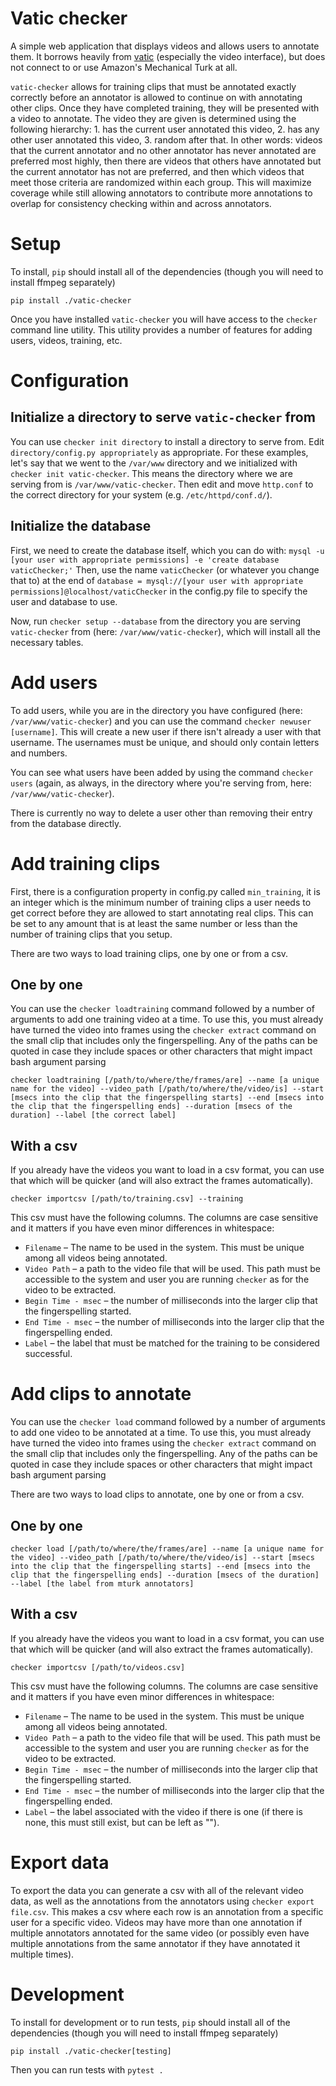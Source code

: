 # Vatic checker
A simple web application that displays videos and allows users to annotate them. It borrows heavily from [vatic](https://github.com/cvondrick/vatic) (especially the video interface), but does not connect to or use Amazon's Mechanical Turk at all.

`vatic-checker` allows for training clips that must be annotated exactly correctly before an annotator is allowed to continue on with annotating other clips. Once they have completed training, they will be presented with a video to annotate. The video they are given is determined using the following hierarchy: 1. has the current user annotated this video, 2. has any other user annotated this video, 3. random after that. In other words: videos that the current annotator and no other annotator has never annotated are preferred most highly, then there are videos that others have annotated but the current annotator has not are preferred, and then which videos that meet those criteria are randomized within each group. This will maximize coverage while still allowing annotators to contribute more annotations to overlap for consistency checking within and across annotators.

# Setup
To install, `pip` should install all of the dependencies (though you will need to install ffmpeg separately)

```
pip install ./vatic-checker
```

Once you have installed `vatic-checker` you will have access to the `checker` command line utility. This utility provides a number of features for adding users, videos, training, etc.

# Configuration
## Initialize a directory to serve `vatic-checker` from
You can use `checker init directory` to install a directory to serve from. Edit `directory/config.py appropriately` as appropriate. For these examples, let's say that we went to the `/var/www` directory and we initialized with `checker init vatic-checker`. This means the directory where we are serving from is `/var/www/vatic-checker`. Then edit and move `http.conf` to the correct directory for your system (e.g. `/etc/httpd/conf.d/`).

## Initialize the database
First, we need to create the database itself, which you can do with:
`mysql -u [your user with appropriate permissions] -e 'create database vaticChecker;'` Then, use the name `vaticChecker` (or whatever you change that to) at the end of `database = mysql://[your user with appropriate permissions]@localhost/vaticChecker` in the config.py file to specify the user and database to use.

Now, run `checker setup --database` from the directory you are serving `vatic-checker` from (here: `/var/www/vatic-checker`), which will install all the necessary tables.

# Add users
To add users, while you are in the directory you have configured (here: `/var/www/vatic-checker`) and you can use the command `checker newuser [username]`. This will create a new user if there isn't already a user with that username. The usernames must be unique, and should only contain letters and numbers.

You can see what users have been added by using the command `checker users` (again, as always, in the directory where you're serving from, here: `/var/www/vatic-checker`).

There is currently no way to delete a user other than removing their entry from the database directly.

# Add training clips
First, there is a configuration property in config.py called `min_training`, it is an integer which is the minimum number of training clips a user needs to get correct before they are allowed to start annotating real clips. This can be set to any amount that is at least the same number or less than the number of training clips that you setup.

There are two ways to load training clips, one by one or from a csv.

## One by one
You can use the `checker loadtraining` command followed by a number of arguments to add one training video at a time. To use this, you must already have turned the video into frames using the `checker extract` command on the small clip that includes only the fingerspelling. Any of the paths can be quoted in case they include spaces or other characters that might impact bash argument parsing

```
checker loadtraining [/path/to/where/the/frames/are] --name [a unique name for the video] --video_path [/path/to/where/the/video/is] --start [msecs into the clip that the fingerspelling starts] --end [msecs into the clip that the fingerspelling ends] --duration [msecs of the duration] --label [the correct label]
```

## With a csv
If you already have the videos you want to load in a csv format, you can use that which will be quicker (and will also extract the frames automatically).

`checker importcsv [/path/to/training.csv] --training`

This csv must have the following columns. The columns are case sensitive and it matters if you have even minor differences in whitespace:
* `Filename` – The name to be used in the system. This must be unique among all videos being annotated.
* `Video Path` – a path to the video file that will be used. This path must be accessible to the system and user you are running `checker` as for the video to be extracted.
* `Begin Time - msec` – the number of milliseconds into the larger clip that the fingerspelling started.
* `End Time - msec` – the number of milliseconds into the larger clip that the fingerspelling ended.
* `Label` – the label that must be matched for the training to be considered successful. 

# Add clips to annotate
You can use the `checker load` command followed by a number of arguments to add one video to be annotated at a time. To use this, you must already have turned the video into frames using the `checker extract` command on the small clip that includes only the fingerspelling. Any of the paths can be quoted in case they include spaces or other characters that might impact bash argument parsing


There are two ways to load clips to annotate, one by one or from a csv.

## One by one
```
checker load [/path/to/where/the/frames/are] --name [a unique name for the video] --video_path [/path/to/where/the/video/is] --start [msecs into the clip that the fingerspelling starts] --end [msecs into the clip that the fingerspelling ends] --duration [msecs of the duration] --label [the label from mturk annotators]
```

## With a csv
If you already have the videos you want to load in a csv format, you can use that which will be quicker (and will also extract the frames automatically).

`checker importcsv [/path/to/videos.csv]`

This csv must have the following columns. The columns are case sensitive and it matters if you have even minor differences in whitespace:
* `Filename` – The name to be used in the system. This must be unique among all videos being annotated.
* `Video Path` – a path to the video file that will be used. This path must be accessible to the system and user you are running `checker` as for the video to be extracted.
* `Begin Time - msec` – the number of milliseconds into the larger clip that the fingerspelling started.
* `End Time - msec` – the number of milliseconds into the larger clip that the fingerspelling ended.
* `Label` – the label associated with the video if there is one (if there is none, this must still exist, but can be left as "").

# Export data
To export the data you can generate a csv with all of the relevant video data, as well as the annotations from the annotators using `checker export file.csv`. This makes a csv where each row is an annotation from a specific user for a specific video. Videos may have more than one annotation if multiple annotators annotated for the same video (or possibly even have multiple annotations from the same annotator if they have annotated it multiple times).


# Development

To install for development or to run tests, `pip` should install all of the dependencies (though you will need to install ffmpeg separately)

```
pip install ./vatic-checker[testing]
```

Then you can run tests with `pytest .`